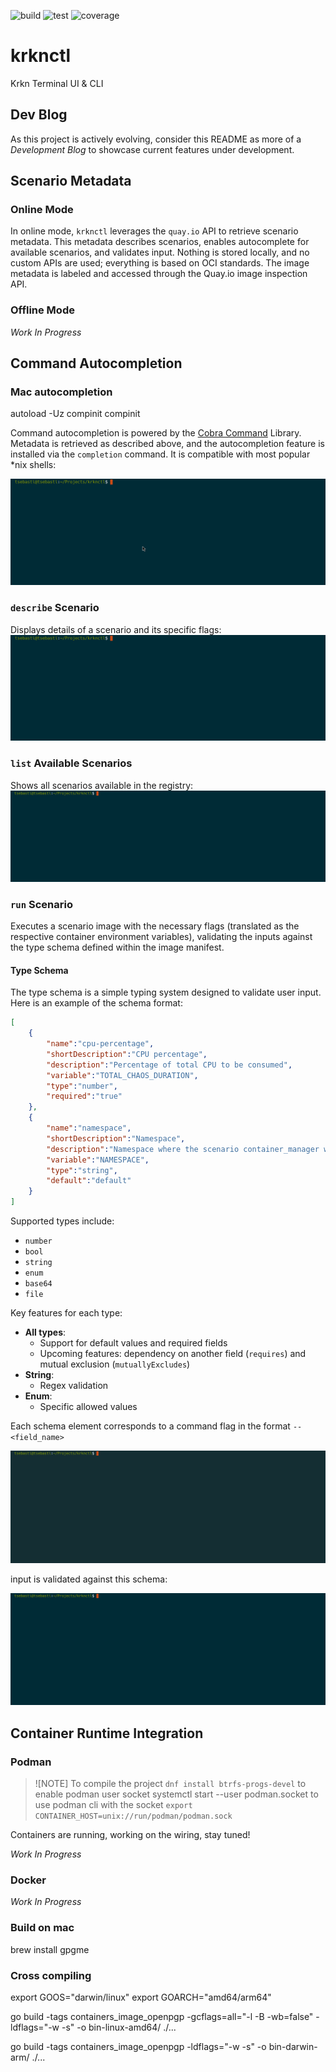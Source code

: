 ![build](https://github.com/krkn-chaos/krknctl/actions/workflows/build.yml/badge.svg)
![test](https://github.com/krkn-chaos/krknctl/actions/workflows/test.yml/badge.svg)
![coverage](https://krkn-chaos.github.io/krkn-lib-docs/coverage_badge_krknctl.svg)


# krknctl
Krkn Terminal UI & CLI

## Dev Blog
As this project is actively evolving, consider this README as more of a _Development Blog_ to showcase current features under development.

## Scenario Metadata
### Online Mode
In online mode, `krknctl` leverages the `quay.io` API to retrieve scenario metadata. This metadata describes scenarios, enables autocomplete for available scenarios, and validates input. Nothing is stored locally, and no custom APIs are used; everything is based on OCI standards. The image metadata is labeled and accessed through the Quay.io image inspection API.

### Offline Mode
_Work In Progress_

## Command Autocompletion

### Mac autocompletion

autoload -Uz compinit
compinit

Command autocompletion is powered by the [Cobra Command](https://github.com/spf13/cobra) Library. Metadata is retrieved as described above, and the autocompletion feature is installed via the `completion` command. It is compatible with most popular *nix shells:

![command autocomplete](media/autocomplete.gif)

### `describe` Scenario

Displays details of a scenario and its specific flags:
![describe scenario](media/describe.gif)

### `list` Available Scenarios

Shows all scenarios available in the registry:
![list scenarios](media/list.gif)

### `run` Scenario

Executes a scenario image with the necessary flags (translated as the respective container environment variables), validating the inputs against the type schema defined within the image manifest.

#### Type Schema
The type schema is a simple typing system designed to validate user input. Here is an example of the schema format:

```json
[
    {
        "name":"cpu-percentage",
        "shortDescription":"CPU percentage",
        "description":"Percentage of total CPU to be consumed",
        "variable":"TOTAL_CHAOS_DURATION",
        "type":"number",
        "required":"true"
    },
    {
        "name":"namespace", 
        "shortDescription":"Namespace",
        "description":"Namespace where the scenario container_manager will be deployed",
        "variable":"NAMESPACE",
        "type":"string",
        "default":"default"
    }
]
```

Supported types include:
- `number`
- `bool`
- `string`
- `enum`
- `base64`
- `file`

Key features for each type:
- **All types**:
    - Support for default values and required fields
    - Upcoming features: dependency on another field (`requires`) and mutual exclusion (`mutuallyExcludes`)
- **String**:
    - Regex validation
- **Enum**:
    - Specific allowed values

Each schema element corresponds to a command flag in the format `--<field_name>`

![run flags](media/validation.gif)

input is validated against this schema:

![run flags](media/input-validation.gif)

## Container Runtime Integration

### Podman

>![NOTE] To compile the project `dnf install btrfs-progs-devel`
> to enable podman user socket systemctl start --user podman.socket
> to use podman cli with the socket `export CONTAINER_HOST=unix://run/podman/podman.sock`

Containers are running, working on the wiring, stay tuned!

_Work In Progress_

### Docker
_Work In Progress_


### Build on mac 
brew install gpgme


### Cross compiling
export GOOS="darwin/linux"
export GOARCH="amd64/arm64"

go build -tags containers_image_openpgp -gcflags=all="-l -B -wb=false" -ldflags="-w -s" -o bin-linux-amd64/ ./...

go build -tags containers_image_openpgp -ldflags="-w -s" -o bin-darwin-arm/ ./...